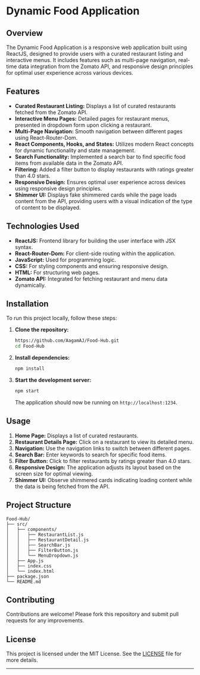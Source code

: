# Dynamic Food Application

## Overview

The Dynamic Food Application is a responsive web application built using ReactJS, designed to provide users with a curated restaurant listing and interactive menus. It includes features such as multi-page navigation, real-time data integration from the Zomato API, and responsive design principles for optimal user experience across various devices.

## Features

- **Curated Restaurant Listing:** Displays a list of curated restaurants fetched from the Zomato API.
- **Interactive Menu Pages:** Detailed pages for restaurant menus, presented in dropdown form upon clicking a restaurant.
- **Multi-Page Navigation:** Smooth navigation between different pages using React-Router-Dom.
- **React Components, Hooks, and States:** Utilizes modern React concepts for dynamic functionality and state management.
- **Search Functionality:** Implemented a search bar to find specific food items from available data in the Zomato API.
- **Filtering:** Added a filter button to display restaurants with ratings greater than 4.0 stars.
- **Responsive Design:** Ensures optimal user experience across devices using responsive design principles.
- **Shimmer UI:** Displays fake shimmered cards while the page loads content from the API, providing users with a visual indication of the type of content to be displayed.

## Technologies Used

- **ReactJS:** Frontend library for building the user interface with JSX syntax.
- **React-Router-Dom:** For client-side routing within the application.
- **JavaScript:** Used for programming logic.
- **CSS:** For styling components and ensuring responsive design.
- **HTML:** For structuring web pages.
- **Zomato API:** Integrated for fetching restaurant and menu data dynamically.

## Installation

To run this project locally, follow these steps:

1. **Clone the repository:**

   ```bash
   https://github.com/AagamAJ/Food-Hub.git
   cd Food-Hub
   ```

2. **Install dependencies:**

   ```bash
   npm install
   ```

3. **Start the development server:**

   ```bash
   npm start
   ```

   The application should now be running on `http://localhost:1234`.

## Usage

1. **Home Page:** Displays a list of curated restaurants.
2. **Restaurant Details Page:** Click on a restaurant to view its detailed menu.
3. **Navigation:** Use the navigation links to switch between different pages.
4. **Search Bar:** Enter keywords to search for specific food items.
5. **Filter Button:** Click to filter restaurants by ratings greater than 4.0 stars.
6. **Responsive Design:** The application adjusts its layout based on the screen size for optimal viewing.
7. **Shimmer UI:** Observe shimmered cards indicating loading content while the data is being fetched from the API.

## Project Structure

```plaintext
Food-Hub/
├── src/
│   ├── components/
│   │   ├── RestaurantList.js
│   │   ├── RestaurantDetail.js
│   │   ├── SearchBar.js
│   │   ├── FilterButton.js
│   │   └── MenuDropdown.js
│   ├── App.js
│   ├── index.css
│   └── index.html
├── package.json
└── README.md
```

## Contributing

Contributions are welcome! Please fork this repository and submit pull requests for any improvements.

## License

This project is licensed under the MIT License. See the [LICENSE](LICENSE) file for more details.

---
